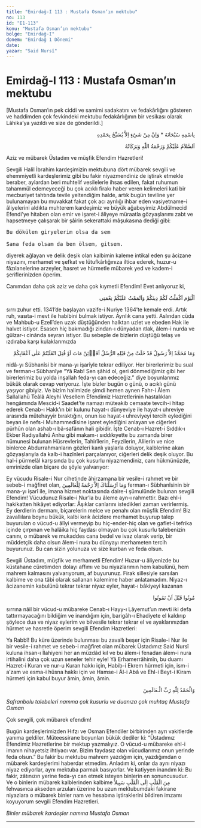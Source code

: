 ```yaml
---
title: "Emirdağ-I 113 : Mustafa Osman’ın mektubu"
no: 113
id: "E1-113"
konu: "Mustafa Osman’ın mektubu"
bolge: "Emirdağ-I"
donem: "Emirdağ 1 Dönemi"
date: 
yazar: "Said Nursî"
---
```


# Emirdağ-I 113 : Mustafa Osman’ın mektubu

<p class="takdim">[Mustafa Osman’ın pek ciddi ve samimi sadakatını ve fedakârlığını gösteren ve haddimden çok fevkindeki mektubu fedakârlığının bir vesikası olarak Lâhika’ya yazıldı ve size de gönderildi.]</p>

<p class="arabic" dir="rtl" title="Meal: “Subhân Allah’ın adıyla” * “Hiçbir şey yoktur ki O'nu hamd ile tesbih etmesin” [İsrâ 17:44]">بِاسْمِهِ سُبْحَانَهُ * وَاِنْ مِنْ شَىْءٍ اِلاَّ يُسَبِّحُ بِحَمْدِهِ</p>

<p class="arabic" dir="rtl" title="Meal: “Allah’ın selâmı, rahmeti ve bereketleri, üzerinize olsun.”">اَلسَّلاَمُ عَلَيْكُمْ وَرَحْمَةُ اللّٰهِ وَبَرَكَاتُهُ</p>

Aziz ve mübarek Üstadım ve müşfik Efendim Hazretleri!

Sevgili Halil İbrahim kardeşimizin mektubuna dört mübarek sevgili ve ehemmiyetli kardeşlerimiz gibi bu fakir niyazmendiniz de iştirak etmekle beraber, aylardan beri muhtelif vesilelerle ihsas edilen, fakat ruhumun tahammül edemeyeceği bu çok acıklı firakı haber veren kelimeleri kati bir mecburiyet tahtında tevile yeltendiğim halde, artık bugün teviline yer bulunamayan bu muvakkat fakat çok acı ayrılığı ihbar eden vasiyetname-i âliyelerini aldıkta muhterem kardeşimiz ve büyük ağabeyimiz Abdülmecid Efendi’ye hitaben olan emir ve işaret-i âliyeye müraatla gözyaşlarımı zabt ve hapsetmeye çalışarak bir şâirin sekerattaki mâşukasına dediği gibi:

<pre>
Bu dökülen giryelerim olsa da sem
 
Sana feda olsam da ben ölsem, gitsem.
</pre>

diyerek ağlayan ve delik deşik olan kalbimin kaleme intikal eden şu âcizane niyazını, merhamet ve şefkat ve lütufkârlığınıza iltica ederek, huzur-u fâzılanelerine arzeyler, hasret ve hürmetle mübarek yed ve kadem-i şeriflerinizden öperim.

Canımdan daha çok aziz ve daha çok kıymetli Efendim! Evet anlıyoruz ki,

<p class="arabic" dir="rtl" title="Meal: “Bugün sizin için dininizi kemale erdirdim. Size nimetimi tamamladım.” [Mâide Sûresi, 5:3]">اَلْيَوْمَ اَكْمَلْتُ لَكُمْ دِينَكُمْ وَاَتْمَمْتُ عَلَيْكُمْ نِعْمَتِي</p>

sırrı zuhur etti. 1341’de başlayan vazife-i Nuriye 1364’te kemale erdi. Artık ruh, vasıta-i mevt ile habibini bulmak istiyor. Ayrılık cana yetti. Aslından cüda ve Mahbub-u Ezelî’den uzak düştüğünden halktan uzlet ve ebeden Hak ile halvet istiyor. Esasen hiç bakmadığı zindan-ı dünyadan ıtlak, âlem-i nurda ve gülzar-ı cinânda seyran istiyor. Bu sebeple de bizlerin düştüğü telaş ve ızdıraba karşı kulaklarımızda

<p class="arabic" dir="rtl" title="Meal: “Muhammed, ancak bir peygamberdir. Ondan önce de peygamberler gelip geçmiştir. Şimdi o ölür veya öldürülürse gerisin geriye (eski dininize) mi döneceksiniz?” [Âl-i İmrân Sûresi, 3:144]">وَمَا مُحَمَّدٌ اِلاَّ رَسُولٌ قَدْ خَلَتْ مِنْ قَبْلِهِ الرُّسُلُ اَفَا۬ئِنْ مَاتَ اَوْ قُتِلَ انْقَلَبْتُمْ عَلٰى اَعْقَابِكُمْ</p>

nidâ-yı Sübhanîsi bir mana-yı işarîyle tekrar ediliyor. Her birerlerimiz bu sual ve ferman-ı Sübhanîye “Yâ Rab! Sen şâhid ol, geri dönmediğimiz gibi her birerlerimiz bu yolda inşallah feda-yı can edeceğiz.” diye boyunlarımız bükük olarak cevap veriyoruz. İşte bizler bugün o günü, o acıklı günü yaşıyor gibiyiz. Ve bizim halimizde şimdi hemen aynen Fahr-i Âlem Sallallahü Teâlâ Aleyhi Vesellem Efendimiz Hazretlerinin hastalıkları hengâmında Mescid-i Saadet’te namazı müteakib cemaate tevcih-i hitap ederek Cenab-ı Hakk’ın bir kulunu hayat-ı dünyeviye ile hayat-ı uhreviye arasında mütehayyir bıraktığını, onun ise hayat-ı uhreviyeyi tercih eylediğini beyan ile nefs-i Muhammedîsine işaret eylediğini anlayan ve ciğerleri pürhûn olan ashab-ı bâ-safânın hali gibidir. İşte Cenab-ı Hazret-i Sıddık-ı Ekber Radıyallahü Anhu gibi makam-ı sıddıkıyette bu zamanda birer nümunesi bulunan Hüsrevlerin, Tahirîlerin, Feyzilerin, Alilerin ve nice binlerce Abdurrahmanların gözleri kanlı yaşlarla doluyor, kalblerine akan gözyaşlarıyla da kalb-i hazînleri parçalanıyor, ciğerleri delik deşik oluyor. Bu hal-i pürmelâl karşısında bu çok kusurlu niyazmendiniz, canı hükmünüzde, emrinizde olan biçare de şöyle yalvarıyor:

Ey vücudu Risale-i Nur cihetinde âhirzamana bir vesile-i rahmet ve bir sebeb-i mağfiret olan, <span class="arabic" dir="rtl" title="Meal: “Seni ancak âlemlere bir rahmet olarak gönderdik.” Enbiyâ Sûresi, 21:107">وَمَا اَرْسَلْنَاكَ اِلاَّ رَحْمَةً لِلْعَالَمِينَ</span> ferman-ı Sübhanîsinin bir mana-yı işarî ile, imana hizmet noktasında daire-i şümulünde bulunan sevgili Efendim! Vücudunuz Risale-i Nur’la bu âleme ayn-ı rahmettir. Bazı ehl-i hakikatten hikâyet ediyorlar: Âşıklar canlarını istedikleri zaman verirlermiş. Ey derdlerin dermanı, biçarelerin melce ve penahı olan müşfik Efendim! Biz zavallılara boynu bükük, kalbi kırık âcizlere merhamet buyurup talep buyurulan o vücud-u âlîyi vermeyip bu hiç-ender-hiç olan ve gaflet-i tefrika içinde çırpınan ve halâika hiç faydası olmayan bu çok kusurlu talebenizin canını, o mübarek ve mukaddes cana bedel ve ivaz olarak verip, bir müddetçik daha olsun âlem-i nura bu dünyayı merhameten tercih buyurunuz. Bu can sizin yolunuza ve size kurban ve feda olsun.

Sevgili Üstadım, müşfik ve merhametli Efendim! Huzur-u âliyenizde bu küstahane cüretimden dolayı affımı ve bu niyazlarımın hem kabulünü, hem mahrem kalmasını yalvarıyorum, af buyurunuz. Firak sillesiyle sarsılan kalbime ve ona tâbi olarak sallanan kalemime haber anlatamadım. Niyaz-ı âcizanemin kabulünü tekrar tekrar niyaz eyler, hayat-ı bâkiyeyi kazanan

<p class="arabic" dir="rtl" title="Meal: “Ölmeden önce ölünüz”">مُوتُوا قَبْلَ اَنْ تَمُوتُوا</p>

sırrına nâil bir vücud-u mübareke Cenab-ı Hayy-ı Lâyemut’un mevti iki defa tattırmayacağını bildiğim ve inandığım için, barigâh-ı Ehadiyete el kaldırıp şöylece dua ve niyaz eylerim ve bilvesile tekrar tekrar el ve ayaklarınızdan hürmet ve hasretle öperim sevgili Efendim Hazretleri:

Ya Rabbî! Bu küre üzerinde bulunması bu zavallı beşer için Risale-i Nur ile bir vesile-i rahmet ve sebeb-i mağfiret olan mübarek Üstadımız Said Nursî kuluna ihsan-ı İlahiyeni her an müzdâd kıl ve bu âlem-i fenadan âlem-i nura irtihalini daha çok uzun seneler tehir eyle! Yâ Erhamerrâhimîn, bu duamı Hazret-i Kuran ve nur-u Kuran hakkı için, Habib-i Ekrem hürmeti için, ism-i a’zam ve esma-i hüsna hakkı için ve Hamse-i Âl-i Abâ ve Ehl-i Beyt-i Kiram hürmeti için kabul buyur âmin, âmin, âmin.

<p class="arabic" dir="rtl" title="Meal: “Âlemlerin rabbi olan Allah'a hamdolsun.”">وَالْحَمْدُ لِلّٰهِ رَبِّ الْـعَالَمِينَ</p>

*Safranbolu talebeleri namına çok kusurlu ve duanıza çok muhtaç*
*Mustafa Osman*

Çok sevgili, çok mübarek efendim!

Bugün kardeşlerimizden Hıfzı ve Osman Efendiler birbirinden ayrı vakitlerde yanıma geldiler. Müteessirane boyunları bükük dediler ki: “Üstadımız Efendimiz Hazretlerine bir mektup yazmalıyız. O vücud-u mübareke ehl-i imanın nihayetsiz ihtiyacı var. Bizim faydasız olan vücudlarımız onun yerinde feda olsun.” Bu fakir bu mektubu mahrem yazdığım için, yazdığımdan o mübarek kardeşlerimi haberdar etmedim. Anladım ki, onlar da aynı niyazı niyaz ediyorlar, aynı mektuba parmak basıyorlar. Ve katiyyen inandım ki: Bu fakir, zâtınızın yerine feda-yı can etmek isteyen binlerin en sonuncusudur. Ve o binlerin mübarek kalblerinden kalbime <span class="arabic" dir="rtl" title="Meal: “Kalpten kalbe yol vardır”">مِنَ الْقَلْبِ اِلَى الْقَلْبِ سَبِيلاً</span> fehvasınca akseden arzuları üzerine bu uzun mektubumdaki fakirane niyazlara o mübarek binler nam ve hesabına iştiraklerini bildiren imzamı koyuyorum sevgili Efendim Hazretleri.

*Binler mübarek kardeşler namına*
*Mustafa Osman*

***
